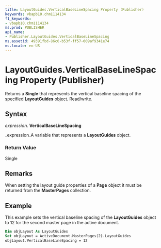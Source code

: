 ```yaml
---
title: LayoutGuides.VerticalBaseLineSpacing Property (Publisher)
keywords: vbapb10.chm1114134
f1_keywords:
- vbapb10.chm1114134
ms.prod: PUBLISHER
api_name:
- Publisher.LayoutGuides.VerticalBaseLineSpacing
ms.assetid: 49391fbd-86c0-b53f-ff57-009af9341e74
ms.locale: en-US
---
```



# LayoutGuides.VerticalBaseLineSpacing Property (Publisher)

Returns a  **Single** that represents the vertical baseline spacing of the specified **LayoutGuides** object. Read/write.


## Syntax

 _expression_. **VerticalBaseLineSpacing**

 _expression_A variable that represents a  **LayoutGuides** object.


### Return Value

Single


## Remarks

When setting the layout guide properties of a  **Page** object it must be returned from the **MasterPages** collection.


## Example

This example sets the vertical baseline spacing of the  **LayoutGuides** object to 12 for the second master page in the active document.


```vb
Dim objLayout As LayoutGuides 
Set objLayout = ActiveDocument.MasterPages(2).LayoutGuides 
objLayout.VerticalBaseLineSpacing = 12 

```


